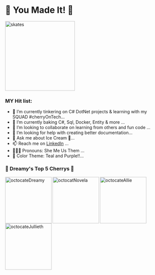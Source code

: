 # 💜 You Made It! 💜
<img src="https://user-images.githubusercontent.com/53249146/95529167-34cdf280-09a8-11eb-9ae3-6e1cd0bc5190.jpg"  height="225" alt="skates" > 



<!--
**Dreamy26/Dreamy26** is a ✨ _special_ ✨ repository because its `README.md` (this file) appears on your GitHub profile.
-->

### MY Hit list:


- 🧚 I’m currently tinkering on C# DotNet projects & learning with my SQUAD #cherryOnTech...
- 🥞 I’m currently baking C#, Sql, Docker, Entity & more ...
- 👯 I’m looking to collaborate on learning from others and fun code ...
- 🤔 I’m looking for help with creating better documentation...
- 💬 Ask me about Ice Cream 🍦...
- 📫 Reach me on [LinkedIn](https://www.linkedin.com/in/adryennewilson/) ...
- 💁🏽‍♀️ Pronouns: She Me Us Them ...
- 🥳 Color Theme: Teal and Purple!!...



###  🍒 Dreamy's Top 5 Cherrys 🍒
<img align="left" width="150" height="150" src="https://user-images.githubusercontent.com/53249146/95519246-c16db600-0992-11eb-95e1-7cd1b4feaf4f.png" alt="octocateDreamy"> 
<img align="left" width="150" height="150" src="https://user-images.githubusercontent.com/53249146/95527647-e9194a00-09a3-11eb-89de-f28a3b035d53.png" alt="octocatNovela">
<img align="left" width="150" height="150" src="https://user-images.githubusercontent.com/53249146/95528015-ecf99c00-09a4-11eb-95e8-480db2a8eb97.jpg" alt="octocateAllie">
<img align="left" width="150" height="150" src="https://user-images.githubusercontent.com/53249146/95528535-6219a100-09a6-11eb-93e7-e8727a3d2efa.png" alt="octocateJullieth">

